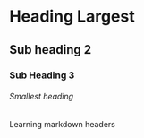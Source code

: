# Heading Largest
## Sub heading 2
### Sub Heading 3
###### Smallest heading

Learning markdown headers
